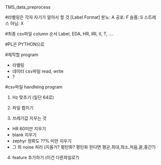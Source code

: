 TMS_data_preprocess

#라벨링은 각자 자기가 알아서 할 것
[Label Format]
분노: A
공포: F
슬픔: S
스트레스 아님: X

#최종 csv파일 column 순서
Label, EDA, HR, IRI, II, T, ....

#PL은 PYTHON으로

#제작할 program
- 라벨링
- 데이터 csv파일 read, write
- ?

#csv파일 handleing program
1. Hz 맞추기 (일단 64로)

2. 파일 합치기

3. 쓰레기값 지우는 것
- HR 60미만 지우기
- blank 지우기
- zephyr 정확도 ??% 미만 지우기
- 그 외 noise 처리 (지울거? 평탄화? 평탄화 한다면 평균,최대,최소,처음,끝,중간?)

4. feature 추가하기 (이건 다른파일로?)

